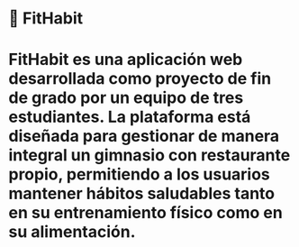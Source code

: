 # 💪 FitHabit
# FitHabit es una aplicación web desarrollada como proyecto de fin de grado por un equipo de tres estudiantes. La plataforma está diseñada para gestionar de manera integral un gimnasio con restaurante propio, permitiendo a los usuarios mantener hábitos saludables tanto en su entrenamiento físico como en su alimentación.
